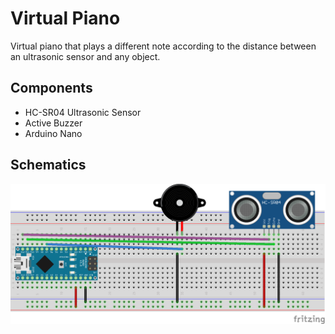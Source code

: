 # Virtual Piano

Virtual piano that plays a different note according to the distance between an ultrasonic sensor and any object.

## Components
 - HC-SR04 Ultrasonic Sensor
 - Active Buzzer
 - Arduino Nano
 
## Schematics

![Schematics](virtual_piano.png)
